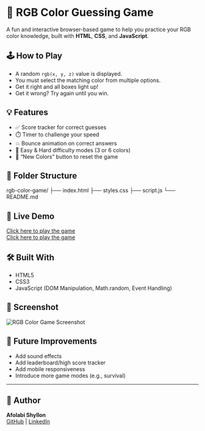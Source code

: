 # 🎨 RGB Color Guessing Game

A fun and interactive browser-based game to help you practice your RGB color knowledge, built with **HTML**, **CSS**, and **JavaScript**.

## 🕹️ How to Play

- A random `rgb(x, y, z)` value is displayed.
- You must select the matching color from multiple options.
- Get it right and all boxes light up!
- Get it wrong? Try again until you win.

## 💡 Features

- ✅ Score tracker for correct guesses
- ⏱️ Timer to challenge your speed
- 💥 Bounce animation on correct answers
- 🎯 Easy & Hard difficulty modes (3 or 6 colors)
- 🔁 “New Colors” button to reset the game

## 📁 Folder Structure

rgb-color-game/
├── index.html
├── styles.css
├── script.js
└── README.md


## 🚀 Live Demo

[Click here to play the game](https://github.com/Shyllon/rgb-color-game.git)  
[Click here to play the game](https://shyllon.github.io/rgb-color-game/)


## 🛠️ Built With

- HTML5
- CSS3
- JavaScript (DOM Manipulation, Math.random, Event Handling)

## 📸 Screenshot

![RGB Color Game Screenshot](screenshot.png)  

## 🧠 Future Improvements

- Add sound effects
- Add leaderboard/high score tracker
- Add mobile responsiveness
- Introduce more game modes (e.g., survival)

---

## 🙌 Author

**Afolabi Shyllon**  
[GitHub](https://github.com/Shyllon) | [LinkedIn](https://linkedin.com/in/your-profile)  
